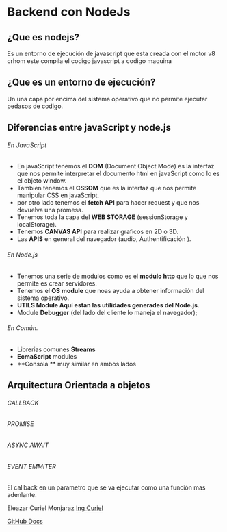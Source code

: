 # Backend con NodeJs

## ¿Que es nodejs?

Es un entorno de ejecucíón de javascript que esta creada con el motor v8 crhom este compila el codigo javascript a codigo maquina

## ¿Que es un entorno de ejecución?

Un una capa por encima del sistema operativo que no permite ejecutar pedasos de codigo.


## Diferencias entre javaScript y node.js

###### En JavaScript
- En javaScript tenemos el **DOM** (Document Object Mode) es la interfaz  que nos permite interpretar el documento html en javaScript como lo es el objeto window.
- Tambien tenemos el **CSSOM** que es la interfaz que nos permite manipular CSS en javaScript.
- por otro lado tenemos el **fetch API** para hacer request y que nos devuelva una promesa.
- Tenemos toda la capa del **WEB  STORAGE** (sessionStorage y localStorage).
- Tenemos **CANVAS API** para realizar graficos en 2D o 3D.
- Las **APIS** en general del navegador (audio, Authentificación ).

###### En Node.js
- Tenemos una serie de modulos como es el **modulo http** que lo que nos permite es crear servidores.
- Tenemos el **OS module** que noas ayuda a obtener información del sistema operativo.
- **UTILS Module Aquí estan las utilidades generades del Node.js**.
- Module **Debugger** (del lado del cliente lo maneja el navegador);

###### En Común.

- Librerias comunes **Streams**
- **EcmaScript** modules
- **Consola ** muy similar en ambos lados

## Arquitectura Orientada a objetos

###### CALLBACK

###### PROMISE

###### ASYNC AWAIT

###### EVENT EMMITER

  El callback en un parametro que se va ejecutar como una función mas adenlante.
  


Eleazar Curiel Monjaraz [Ing Curiel](https://ingcuriel.com/)

[GitHub Docs](https://docs.github.com/en/github/writing-on-github/)
